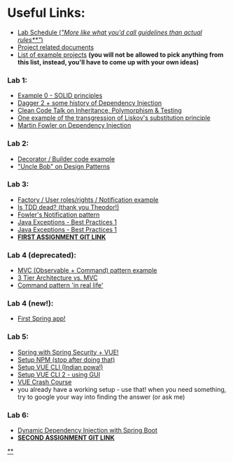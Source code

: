 
# Useful Links:

- [Lab Schedule (_"More like what you'd call guidelines than actual rules**"_)](https://github.com/SoftwareDesign2017/SoftwareDesign2017/blob/master/Resources/Schedule.pdf)
- [Project related documents](https://github.com/SoftwareDesign2017/SoftwareDesign2017/tree/master/Resources/Projects)
- [List of example projects](https://github.com/SoftwareDesign2017/SoftwareDesign2017/blob/master/Resources/Projects/Projects%20List%20examples.doc) **(you will not be allowed to pick anything from this list, instead, you'll have to come up with your own ideas)**

### Lab 1:
- [Example 0 - SOLID principles](https://github.com/UTCN-SoftwareDesignLab/SoftwareDesignUTCN/tree/master/LabCodeExamples/SOLID%20Lab)
- [Dagger 2 + some history of Dependency Injection](https://www.youtube.com/watch?v=oK_XtfXPkqw)
- [Clean Code Talk on Inheritance, Polymorphism & Testing](https://www.youtube.com/watch?v=4F72VULWFvc)
- [One example of the transgression of Liskov's substitution principle](http://www.oodesign.com/liskov-s-substitution-principle.html)
- [Martin Fowler on Dependency Injection](https://martinfowler.com/articles/injection.html)  


### Lab 2:
- [Decorator / Builder code example](https://github.com/UTCN-SoftwareDesignLab/SoftwareDesignUTCN/tree/master/LabCodeExamples/Example%201)
- ["Uncle Bob" on Design Patterns](http://blog.cleancoder.com/uncle-bob/2014/06/30/ALittleAboutPatterns.html)


### Lab 3:
- [Factory / User roles/rights / Notification example](https://github.com/UTCN-SoftwareDesignLab/SoftwareDesignUTCN/tree/master/LabCodeExamples/Example%202)
- [Is TDD dead? (thank you Theodor!)](https://www.youtube.com/watch?v=z9quxZsLcfo&list=PLJb2p0qX8R_qSRhs14CiwKuDuzERXSU8m)
- [Fowler's Notification pattern](https://martinfowler.com/articles/replaceThrowWithNotification.html)
- [Java Exceptions - Best Practices 1](http://javarevisited.blogspot.ro/2013/03/0-exception-handling-best-practices-in-Java-Programming.html)
- [Java Exceptions - Best Practices 1](https://www.javacodegeeks.com/2013/07/java-exception-handling-tutorial-with-examples-and-best-practices.html)
- [**FIRST ASSIGNMENT GIT LINK**](https://classroom.github.com/assignment-invitations/b159d3e2193892e8d6ae807e8fae65df)


### Lab 4 (deprecated):
- [MVC (Observable + Command) pattern example](https://github.com/UTCN-SoftwareDesignLab/SoftwareDesignUTCN/tree/master/LabCodeExamples/Example%204%20(deprecated))
- [3 Tier Architecture vs. MVC](http://stackoverflow.com/questions/10739914/what-is-the-difference-between-3-tier-architecture-and-a-mvc)
- [Command pattern 'in real life'](http://stackoverflow.com/questions/12153708/real-world-example-of-application-of-the-command-pattern)


### Lab 4 (new!):
- [First Spring app!](https://github.com/UTCN-SoftwareDesignLab/SoftwareDesignUTCN/tree/master/LabCodeExamples/Example%204%20-%20Spring%20%231)

### Lab 5:
- [Spring with Spring Security + VUE!](https://github.com/UTCN-SoftwareDesignLab/SoftwareDesignUTCN/tree/master/LabCodeExamples/Example%205%20-%20Spring%20%232%20(%2Bfrontend))
- [Setup NPM (stop after doing that)](https://www.youtube.com/watch?v=pD94EojHEsc)
- [Setup VUE CLI (Indian powa!)](https://www.youtube.com/watch?v=eMis3LaRYY8)
- [Setup VUE CLI 2 - using GUI](https://cli.vuejs.org/guide/creating-a-project.html#using-the-gui)
- [VUE Crash Course](https://www.youtube.com/watch?v=qZXt1Aom3Cs)
- you already have a working setup - use that! when you need something, try to google your way into finding the answer (or ask me)

### Lab 6:
- [Dynamic Dependency Injection with Spring Boot](https://github.com/UTCN-SoftwareDesignLab/SoftwareDesignUTCN/tree/master/LabCodeExamples/Example%205%20-%20Spring%20%232%20(%2Bfrontend))
- [**SECOND ASSIGNMENT GIT LINK**](https://classroom.github.com/assignment-invitations/e9b73f5ad86f762c9749f10eb97ec632)


[**](https://www.youtube.com/watch?v=6GMkuPiIZ2k)
